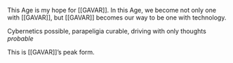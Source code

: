This Age is my hope for [[GAVAR]]. In this Age, we become not only one with [[GAVAR]], but [[GAVAR]] becomes our way to be one with technology.

Cybernetics possible, parapeligia curable, driving with only thoughts *probable*

This is [[GAVAR]]’s peak form.